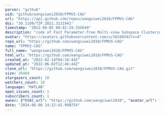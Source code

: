 ```yaml
---
parser: "github"
uid: "github/wangsiwei2010/FPMVS-CAG"
url: "https://api.github.com/repos/wangsiwei2010/FPMVS-CAG"
doi: "10.1109/TIP.2021.3131941"
timestamp: "2022-06-05 00:42:19.335649"
description: "code of Fast Parameter-free Multi-view Subspace Clustering with Consensus Anchor Guidance  published in IEEE TIP2022"
avatar: "https://avatars.githubusercontent.com/u/16240342?v=4"
repo_url: "https://github.com/wangsiwei2010/FPMVS-CAG"
name: "FPMVS-CAG"
full_name: "wangsiwei2010/FPMVS-CAG"
html_url: "https://github.com/wangsiwei2010/FPMVS-CAG"
created_at: "2022-02-14T04:10:44Z"
updated_at: "2022-06-02T12:46:44Z"
clone_url: "https://github.com/wangsiwei2010/FPMVS-CAG.git"
size: 36484
stargazers_count: 10
watchers_count: 10
language: "MATLAB"
open_issues_count: 1
subscribers_count: 1
owner: {"html_url": "https://github.com/wangsiwei2010", "avatar_url": "https://avatars.githubusercontent.com/u/16240342?v=4", "login": "wangsiwei2010", "type": "User"}
date: "2024-06-08 14:22:42.990754"
---
```

